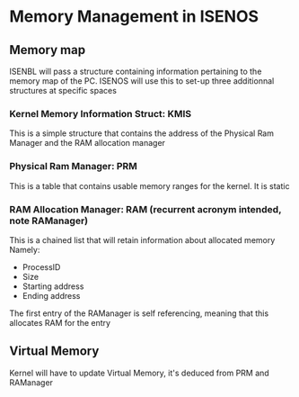 # Memory Management in ISENOS


## Memory map
ISENBL will pass a structure containing information pertaining to the memory map of the PC.
ISENOS will use this to set-up three additionnal structures at specific spaces

### Kernel Memory Information Struct: KMIS
This is a simple structure that contains the address of the Physical Ram Manager and the RAM allocation manager

### Physical Ram Manager: PRM
This is a table that contains usable memory ranges for the kernel. It is static

### RAM Allocation Manager: RAM (recurrent acronym intended, note RAManager)
This is a chained list that will retain information about allocated memory
Namely:
- ProcessID
- Size
- Starting address
- Ending address

The first entry of the RAManager is self referencing, meaning that this allocates RAM for the entry

## Virtual Memory
Kernel will have to update Virtual Memory, it's deduced from PRM and RAManager